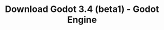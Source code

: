 ---
# Generated by /scripts/js/download_archive_generator !!! do not edit by hand !!!
title: 'Download Godot 3.4 (beta1) - Godot Engine'
type: 'download/archive'
name: '3.4'
flavor: 'beta1'
release_date: '2021-07-27T03:00:00-00:00'
release_notes: '/article/dev-snapshot-godot-3-4-beta-2/'
links:
  android.apk:
    name: 'android.apk'
    title: 'Android'
    caption: 'Universal APK (ARM64 + ARMv7 + x86_64 + x86)'
    tags:
      - 'APK download'
      - 'ARM64/v7'
      - 'x86 (64 & 32 bit)'
    hosts:
      github_builds:
        regular: 'https://github.com/godotengine/godot-builds/releases/download/3.4-beta1/Godot_v3.4-beta1_android_editor.apk'
        mono: '#'
      github:
        regular: 'https://github.com/godotengine/godot/releases/download/3.4-beta1/Godot_v3.4-beta1_android_editor.apk'
        mono: '#'
  macos.universal:
    name: 'macos.universal'
    title: 'macOS'
    caption: 'Universal (x86_64 + Apple Silicon)'
    tags:
      - 'Intel/Apple Silicon'
      - '64 bit'
    hosts:
      github_builds:
        regular: 'https://github.com/godotengine/godot-builds/releases/download/3.4-beta1/Godot_v3.4-beta1_osx.universal.zip'
        mono: 'https://github.com/godotengine/godot-builds/releases/download/3.4-beta1/Godot_v3.4-beta1_mono_osx.universal.zip'
      github:
        regular: 'https://github.com/godotengine/godot/releases/download/3.4-beta1/Godot_v3.4-beta1_osx.universal.zip'
        mono: 'https://github.com/godotengine/godot/releases/download/3.4-beta1/Godot_v3.4-beta1_mono_osx.universal.zip'
  windows.64:
    name: 'windows.64'
    title: 'Windows'
    caption: 'Standard (x86_64)'
    tags:
      - '64 bit'
    hosts:
      github_builds:
        regular: 'https://github.com/godotengine/godot-builds/releases/download/3.4-beta1/Godot_v3.4-beta1_win64.exe.zip'
        mono: 'https://github.com/godotengine/godot-builds/releases/download/3.4-beta1/Godot_v3.4-beta1_mono_win64.zip'
      github:
        regular: 'https://github.com/godotengine/godot/releases/download/3.4-beta1/Godot_v3.4-beta1_win64.exe.zip'
        mono: 'https://github.com/godotengine/godot/releases/download/3.4-beta1/Godot_v3.4-beta1_mono_win64.zip'
  linux_server.headless.64:
    name: 'linux_server.headless.64'
    title: 'Linux Server'
    caption: 'Headless (x86_64)'
    tags:
      - '64 bit'
      - 'Headless'
    hosts:
      github_builds:
        regular: 'https://github.com/godotengine/godot-builds/releases/download/3.4-beta1/Godot_v3.4-beta1_linux_headless.64.zip'
        mono: 'https://github.com/godotengine/godot-builds/releases/download/3.4-beta1/Godot_v3.4-beta1_mono_linux_headless_64.zip'
      github:
        regular: 'https://github.com/godotengine/godot/releases/download/3.4-beta1/Godot_v3.4-beta1_linux_headless.64.zip'
        mono: 'https://github.com/godotengine/godot/releases/download/3.4-beta1/Godot_v3.4-beta1_mono_linux_headless_64.zip'
  web:
    name: 'web'
    title: 'Web editor'
    caption: ''
    tags:
      - 'Self-hosted'
      - 'Cross-platform'
    hosts:
      github_builds:
        regular: 'https://github.com/godotengine/godot-builds/releases/download/3.4-beta1/Godot_v3.4-beta1_web_editor.zip'
        mono: '#'
      github:
        regular: 'https://github.com/godotengine/godot/releases/download/3.4-beta1/Godot_v3.4-beta1_web_editor.zip'
        mono: '#'
  linux.64:
    name: 'linux.64'
    title: 'Linux'
    caption: 'Standard (x86_64)'
    tags:
      - '64 bit'
    hosts:
      github_builds:
        regular: 'https://github.com/godotengine/godot-builds/releases/download/3.4-beta1/Godot_v3.4-beta1_x11.64.zip'
        mono: 'https://github.com/godotengine/godot-builds/releases/download/3.4-beta1/Godot_v3.4-beta1_mono_x11_64.zip'
      github:
        regular: 'https://github.com/godotengine/godot/releases/download/3.4-beta1/Godot_v3.4-beta1_x11.64.zip'
        mono: 'https://github.com/godotengine/godot/releases/download/3.4-beta1/Godot_v3.4-beta1_mono_x11_64.zip'
  linux.32:
    name: 'linux.32'
    title: 'Linux'
    caption: 'Standard (x86)'
    tags:
      - '32 bit'
    hosts:
      github_builds:
        regular: 'https://github.com/godotengine/godot-builds/releases/download/3.4-beta1/Godot_v3.4-beta1_x11.32.zip'
        mono: 'https://github.com/godotengine/godot-builds/releases/download/3.4-beta1/Godot_v3.4-beta1_mono_x11_32.zip'
      github:
        regular: 'https://github.com/godotengine/godot/releases/download/3.4-beta1/Godot_v3.4-beta1_x11.32.zip'
        mono: 'https://github.com/godotengine/godot/releases/download/3.4-beta1/Godot_v3.4-beta1_mono_x11_32.zip'
  windows.32:
    name: 'windows.32'
    title: 'Windows'
    caption: 'Standard (x86)'
    tags:
      - '32 bit'
    hosts:
      github_builds:
        regular: 'https://github.com/godotengine/godot-builds/releases/download/3.4-beta1/Godot_v3.4-beta1_win32.exe.zip'
        mono: 'https://github.com/godotengine/godot-builds/releases/download/3.4-beta1/Godot_v3.4-beta1_mono_win32.zip'
      github:
        regular: 'https://github.com/godotengine/godot/releases/download/3.4-beta1/Godot_v3.4-beta1_win32.exe.zip'
        mono: 'https://github.com/godotengine/godot/releases/download/3.4-beta1/Godot_v3.4-beta1_mono_win32.zip'
  linux_server.64:
    name: 'linux_server.64'
    title: 'Linux Server'
    caption: 'Standard (x86_64)'
    tags:
      - '64 bit'
    hosts:
      github_builds:
        regular: 'https://github.com/godotengine/godot-builds/releases/download/3.4-beta1/Godot_v3.4-beta1_linux_server.64.zip'
        mono: 'https://github.com/godotengine/godot-builds/releases/download/3.4-beta1/Godot_v3.4-beta1_mono_linux_server_64.zip'
      github:
        regular: 'https://github.com/godotengine/godot/releases/download/3.4-beta1/Godot_v3.4-beta1_linux_server.64.zip'
        mono: 'https://github.com/godotengine/godot/releases/download/3.4-beta1/Godot_v3.4-beta1_mono_linux_server_64.zip'
  aar_library:
    name: 'aar_library'
    title: 'AAR library'
    caption: ''
    tags:
      - 'Android plugins'
      - 'Java'
      - 'Kotlin'
    hosts:
      github_builds:
        regular: 'https://github.com/godotengine/godot-builds/releases/download/3.4-beta1/godot-lib.3.4.beta1.release.aar'
        mono: 'https://github.com/godotengine/godot-builds/releases/download/3.4-beta1/godot-lib.3.4.beta1.mono.release.aar'
      github:
        regular: 'https://github.com/godotengine/godot/releases/download/3.4-beta1/godot-lib.3.4.beta1.release.aar'
        mono: 'https://github.com/godotengine/godot/releases/download/3.4-beta1/godot-lib.3.4.beta1.mono.release.aar'
  templates:
    name: 'templates'
    title: 'Export templates'
    caption: ''
    tags:
      - 'Used to export your games to all supported platforms'
    hosts:
      github_builds:
        regular: 'https://github.com/godotengine/godot-builds/releases/download/3.4-beta1/Godot_v3.4-beta1_export_templates.tpz'
        mono: 'https://github.com/godotengine/godot-builds/releases/download/3.4-beta1/Godot_v3.4-beta1_mono_export_templates.tpz'
      github:
        regular: 'https://github.com/godotengine/godot/releases/download/3.4-beta1/Godot_v3.4-beta1_export_templates.tpz'
        mono: 'https://github.com/godotengine/godot/releases/download/3.4-beta1/Godot_v3.4-beta1_mono_export_templates.tpz'
primaryPlatforms:
  - 'android.apk'
  - 'macos.universal'
  - 'windows.64'
  - 'linux_server.headless.64'
  - 'web'
  - 'templates'
---